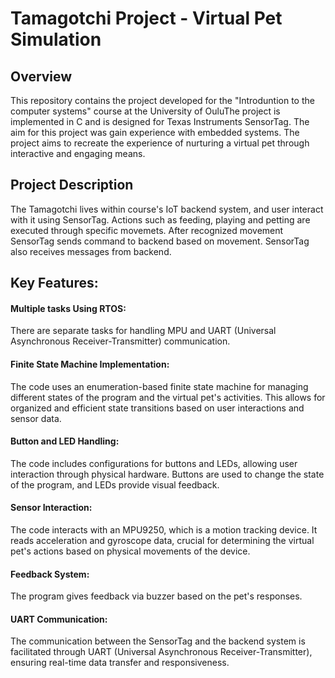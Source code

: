# Tamagotchi Project - Virtual Pet Simulation

## Overview

This repository contains the project developed for the "Introduntion to the computer systems" course at the University of OuluThe project is implemented in C and is designed for Texas Instruments SensorTag. The aim for this project was gain experience with embedded systems. The project aims to recreate the experience of nurturing a virtual pet through interactive and engaging means.

## Project Description 

The Tamagotchi lives within course's IoT backend system, and user interact with it using SensorTag. Actions such as feeding, playing and petting are executed through specific movemets. After recognized movement SensorTag sends command to backend based on movement. SensorTag also receives messages from backend.

## Key Features:

#### Multiple tasks Using RTOS:
There are separate tasks for handling MPU and UART (Universal Asynchronous Receiver-Transmitter) communication.
#### Finite State Machine Implementation:
The code uses an enumeration-based finite state machine for managing different states of the program and the virtual pet's activities. This allows for organized and efficient state transitions based on user interactions and sensor data.
#### Button and LED Handling:
The code includes configurations for buttons and LEDs, allowing user interaction through physical hardware. Buttons are used to change the state of the program, and LEDs provide visual feedback.
#### Sensor Interaction:
The code interacts with an MPU9250, which is a motion tracking device. It reads acceleration and gyroscope data, crucial for determining the virtual pet's actions based on physical movements of the device.
#### Feedback System:
The program gives feedback via buzzer based on the pet's responses.
#### UART Communication:
The communication between the SensorTag and the backend system is facilitated through UART (Universal Asynchronous Receiver-Transmitter), ensuring real-time data transfer and responsiveness.
